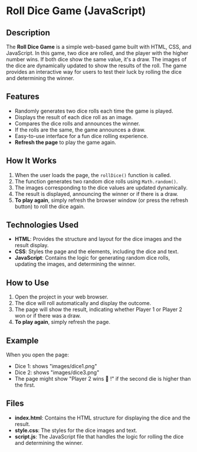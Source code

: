 

# Roll Dice Game (JavaScript)

## Description
The **Roll Dice Game** is a simple web-based game built with HTML, CSS, and JavaScript. In this game, two dice are rolled, and the player with the higher number wins. If both dice show the same value, it's a draw. The images of the dice are dynamically updated to show the results of the roll. The game provides an interactive way for users to test their luck by rolling the dice and determining the winner.

## Features
- Randomly generates two dice rolls each time the game is played.
- Displays the result of each dice roll as an image.
- Compares the dice rolls and announces the winner.
- If the rolls are the same, the game announces a draw.
- Easy-to-use interface for a fun dice rolling experience.
- **Refresh the page** to play the game again.

## How It Works
1. When the user loads the page, the `rollDice()` function is called.
2. The function generates two random dice rolls using `Math.random()`.
3. The images corresponding to the dice values are updated dynamically.
4. The result is displayed, announcing the winner or if there is a draw.
5. **To play again**, simply refresh the browser window (or press the refresh button) to roll the dice again.

## Technologies Used
- **HTML**: Provides the structure and layout for the dice images and the result display.
- **CSS**: Styles the page and the elements, including the dice and text.
- **JavaScript**: Contains the logic for generating random dice rolls, updating the images, and determining the winner.

## How to Use
1. Open the project in your web browser.
2. The dice will roll automatically and display the outcome.
3. The page will show the result, indicating whether Player 1 or Player 2 won or if there was a draw.
4. **To play again**, simply refresh the page.

## Example
When you open the page:
- Dice 1: shows "images/dice1.png"
- Dice 2: shows "images/dice3.png"
- The page might show "Player 2 wins 🚩 !" if the second die is higher than the first.

## Files
- **index.html**: Contains the HTML structure for displaying the dice and the result.
- **style.css**: The styles for the dice images and text.
- **script.js**: The JavaScript file that handles the logic for rolling the dice and determining the winner.
